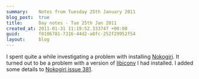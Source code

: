 ```yaml
---
summary:    Notes from Tuesday 25th January 2011
blog_post:  true
title:      Day notes - Tue 25th Jan 2011
created_at: 2011-01-31 11:19:52.333747 +00:00
guid:       f8106781-7316-44d2-a8fc-252f29952f54
layout:     blog
---
```

  I spent quite a while investigating a problem with installing [Nokogiri](https://github.com/tenderlove/nokogiri/).  It turned out to be a problem with a version of [libiconv](http://www.gnu.org/software/libiconv/) I had installed.  I added some details to [Nokogiri issue 381](https://github.com/tenderlove/nokogiri/issues/#issue/381/comment/706790).
